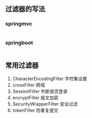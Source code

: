 ## 过滤器的写法
### springmvc
```

```
### springboot
```

```

## 常用过滤器
1. CharacterEncodingFilter 字符集设置
2. crossFilter 跨域
3. SessionFilter 判断是否登录
4. encryptFilter 报文加密
5. SecurityWrapperFilter 安全过滤
6. tokenFilter 防重复提交
